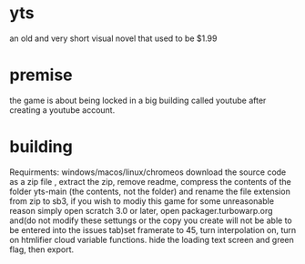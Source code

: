 # yts
an old and very short visual novel that used to be $1.99

# premise
the game is about being locked in a big building called youtube after creating a youtube account.

# building 
Requirments: windows/macos/linux/chromeos
download the source code as a zip file , extract the zip, remove readme, compress the contents of the folder yts-main (the contents, not the folder) and rename the file extension from zip to sb3,
if you wish to modiy this game for some unreasonable reason simply open scratch  3.0  or later, open packager.turbowarp.org and(do not modify these settungs or the copy you create will not be able to be entered into the issues tab)set framerate to 45, turn interpolation on, turn on htmlifier cloud variable functions.
hide the loading text screen and green flag, then export.
